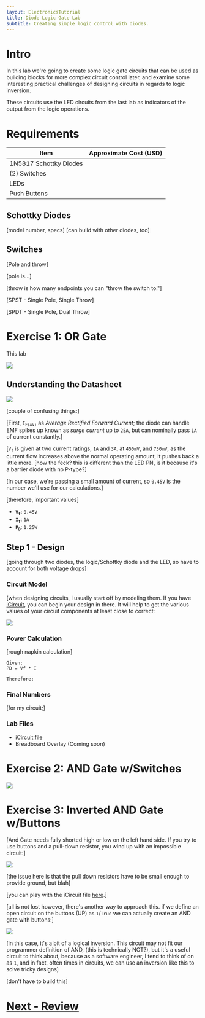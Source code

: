 ```yaml
---
layout: ElectronicsTutorial
title: Diode Logic Gate Lab
subtitle: Creating simple logic control with diodes.
---
```


# Intro

In this lab we're going to create some logic gate circuits that can be used as building blocks for more complex circuit control later, and examine some interesting practical challenges of designing circuits in regards to logic inversion.

These circuits use the LED circuits from the last lab as indicators of the output from the logic operations.


# Requirements

| Item                                     | Approximate Cost (USD) |
| ---------------------------------------- | ---------------------- |
| 1N5817 Schottky Diodes                    |
| (2) Switches                             |
| LEDs  ||
| Push Buttons   ||

## Schottky Diodes

[model number, specs]
[can build with other diodes, too]

## Switches

[Pole and throw]

[pole is...]

[throw is how many endpoints you can "throw the switch to."]

[SPST - Single Pole, Single Throw]

[SPDT - Single Pole, Dual Throw]

# Exercise 1: OR Gate

This lab

![](../Support_Files/Lab_Circuit_Logical_OR_Gate.svg)


## Understanding the Datasheet

![](../Support_Files/SS_Schottky_Diode_Datasheet.png)

[couple of confusing things:]

[First, `I`<sub>`F(AV)`</sub> as _Average Rectified Forward Current_; the diode can handle EMF spikes up known as _surge current_ up to `25A`, but can nominally pass `1A` of current constantly.]

[`V`<sub>`f`</sub> is given at two current ratings, `1A` and `3A`, at `450mV`, and `750mV`, as the current flow increases above the normal operating amount, it pushes back a little more. [how the feck? this is different than the LED PN, is it because it's a barrier diode with no P-type?]

[In our case, we're passing a small amount of current, so `0.45V` is the number we'll use for our calculations.]

[therefore, important values]

* **`V`<sub>`f`</sub>**: `0.45V`
* **`I`<sub>`f`</sub>**: `1A`
* **`P`<sub>`D`</sub>**: `1.25W`


## Step 1 - Design

[going through two diodes, the logic/Schottky diode and the LED, so have to account for both voltage drops]

### Circuit Model

[when designing circuits, i usually start off by modeling them. 
If you have [iCircuit](http://icircuitapp.com), you can begin your design in there. It will help to get the various values of your circuit components at least close to correct:

![](../Support_Files/SS_iCircuit_OR_Lab.png)

### Power Calculation

[rough napkin calculation]

```
Given:
PD = Vf * I

Therefore:

```

### Final Numbers

[for my circuit;]


### Lab Files

* [iCircuit file](../Support_Files/LAB_OR_Gate.icircuit)
* Breadboard Overlay (Coming soon)


# Exercise 2: AND Gate w/Switches

![](../Support_Files/Lab_Circuit_Logical_AND_Gate.svg)

# Exercise 3: Inverted AND Gate w/Buttons

[And Gate needs fully shorted high or low on the left hand side. If you try to use buttons and a pull-down resistor, you wind up with an impossible circuit:]

![](../Support_Files/SS_iCircuit_Impossible_AND_Gate.png)

[the issue here is that the pull down resistors have to be small enough to provide ground, but blah]

[you can play with the iCircuit file [here](../Support_Files/Logical_AND_Gate_w_Buttons.icircuit).]

[all is not lost however, there's another way to approach this. if we define an open circuit on the buttons (UP) as `1`/`True` we can actually create an AND gate with buttons:]

![](../Support_Files/Lab_Circuit_Logical_AND_Gate_Inverted.svg)

[in this case, it's a bit of a logical inversion. This circuit may not fit our programmer definition of AND, (this is technically NOT?), but it's a useful circuit to think about, because as a software engineer, I tend to think of on as `1`, and in fact, often times in circuits, we can use an inversion like this to solve tricky designs]

[don't have to build this]


# [Next - Review](../Review)